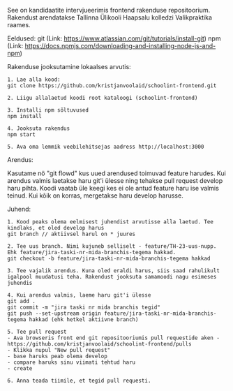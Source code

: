 See on kandidaatite intervjueerimis frontend rakenduse repositoorium.
Rakendust arendatakse Tallinna Ülikooli Haapsalu kolledzi Valikpraktika raames.

Eeldused:
git (Link: https://www.atlassian.com/git/tutorials/install-git)
npm (Link: https://docs.npmjs.com/downloading-and-installing-node-js-and-npm)

Rakenduse jooksutamine lokaalses arvutis:

    1. Lae alla kood:
    git clone https://github.com/kristjanvoolaid/schoolint-frontend.git

    2. Liigu allalaetud koodi root kataloogi (schoolint-frontend)

    3. Installi npm sõltuvused
    npm install

    4. Jooksuta rakendus
    npm start

    5. Ava oma lemmik veebilehitsejas aadress http://localhost:3000

Arendus:

Kasutame nö "git flowd" kus uued arendused toimuvad feature harudes. Kui arendus valmis laetakse haru git'i ülesse ning tehakse pull request develop haru pihta.
Koodi vaatab üle keegi kes ei ole antud feature haru ise valmis teinud. Kui kõik on korras, mergetakse haru develop harusse.

Juhend:

    1. Kood peaks olema eelmisest juhendist arvutisse alla laetud. Tee kindlaks, et oled develop harus
    git branch // aktiivsel harul on * juures

    2. Tee uus branch. Nimi kujuneb selliselt - feature/TH-23-uus-nupp. Ehk feature/jira-taski-nr-mida-branchis-tegema hakkad.
    git checkout -b feature/jira-taski-nr-mida-branchis-tegema hakkad

    3. Tee vajalik arendus. Kuna oled eraldi harus, siis saad rahulikult igalpool muudatusi teha. Rakendust jooksuta samamoodi nagu esimeses juhendis

    4. Kui arendus valmis, laeme haru git'i ülesse
    git add .
    git commit -m "jira taski nr mida branchis tegid"
    git push --set-upstream origin feature/jira-taski-nr-mida-branchis-tegema hakkad (ehk hetkel aktiivne branch)

    5. Tee pull request
    - Ava browseris front end git repositooriumis pull requestide aken - https://github.com/kristjanvoolaid/schoolint-frontend/pulls
    - Klikka nupul "New pull request"
    - base haruks peab olema develop
    - compare haruks sinu viimati tehtud haru
    - create

    6. Anna teada tiimile, et tegid pull requesti.



